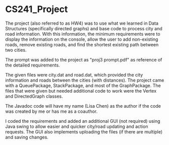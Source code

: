 # CS241_Project
The project (also referred to as HW4) was to use what we learned in Data Structures (specifically directed graphs) and base code to process city and road information. With this information, the minimum requirements were to display the information on the console, allow the user to add non-existing roads, remove existing roads, and find the shortest existing path between two cities.

The prompt was added to the project as "proj3 prompt.pdf" as reference of the detailed requirements.

The given files were city.dat and road.dat, which provided the city information and roads between the cities (with distances). The project came with a QueuePackage, StackPackage, and most of the GraphPackage. The files that were given but needed additional code to work were the Vertex and DirectedGraph classes. 

The Javadoc code will have my name (Lisa Chen) as the author if the code was created by me or has me as a coauthor. 

I coded the requirements and added an additional GUI (not required) using Java swing to allow easier and quicker city/road updating and action requests. The GUI also implements uploading the files (if there are multiple) and saving changes.
